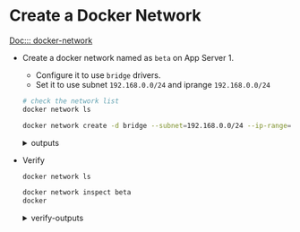 # Create a Docker Network

[Doc::: docker-network](https://docs.docker.com/reference/cli/docker/network/create/)

* Create a docker network named as `beta` on App Server 1. 
    - Configure it to use `bridge` drivers. 
    - Set it to use subnet `192.168.0.0/24` and iprange `192.168.0.0/24`
  ```bash
  # check the network list
  docker network ls

  docker network create -d bridge --subnet=192.168.0.0/24 --ip-range=192.168.0.0/24 beta
  ```
    <details>
      <summary>outputs</summary>

        # docker network ls
        NETWORK ID     NAME      DRIVER    SCOPE
        dbeaf4b2067d   bridge    bridge    local
        c82d46f6c422   host      host      local
        594982cceab2   none      null      local

        # docker network create -d bridge --subnet=192.168.0.0/24 --ip-range=192.168.0.0/24 beta
        c7a4724c72d98d3afd243dad1bc4855fe500ada0fd3f0747de0ab45fd5855724
    </details>


* Verify

  ```bash
  docker network ls

  docker network inspect beta
  docker 
  ```
  
    <details>
      <summary>verify-outputs</summary>

        # docker network ls
        NETWORK ID     NAME      DRIVER    SCOPE
        c7a4724c72d9   beta      bridge    local
        dbeaf4b2067d   bridge    bridge    local
        c82d46f6c422   host      host      local
        594982cceab2   none      null      local

        # docker network inspect beta
        [
            {
                "Name": "beta",
                "Id": "c7a4724c72d98d3afd243dad1bc4855fe500ada0fd3f0747de0ab45fd5855724",
                "Created": "2025-09-19T04:50:28.373427107Z",
                "Scope": "local",
                "Driver": "bridge",
                "EnableIPv6": false,
                "IPAM": {
                    "Driver": "default",
                    "Options": {},
                    "Config": [
                        {
                            "Subnet": "192.168.0.0/24",
                            "IPRange": "192.168.0.0/24"
                        }
                    ]
                },
                "Internal": false,
                "Attachable": false,
                "Ingress": false,
                "ConfigFrom": {
                    "Network": ""
                },
                "ConfigOnly": false,
                "Containers": {},
                "Options": {},
                "Labels": {}
            }
        ]
    </details>